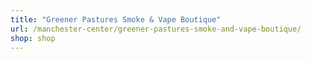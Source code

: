 ```yaml
---
title: "Greener Pastures Smoke & Vape Boutique"
url: /manchester-center/greener-pastures-smoke-and-vape-boutique/
shop: shop
---
```

